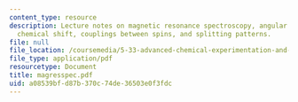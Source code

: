 ```yaml
---
content_type: resource
description: Lecture notes on magnetic resonance spectroscopy, angular momentum, the
  chemical shift, couplings between spins, and splitting patterns.
file: null
file_location: /coursemedia/5-33-advanced-chemical-experimentation-and-instrumentation-fall-2007/a08539bfd87b370c74de36503e0f3fdc_magresspec.pdf
file_type: application/pdf
resourcetype: Document
title: magresspec.pdf
uid: a08539bf-d87b-370c-74de-36503e0f3fdc
---
```

